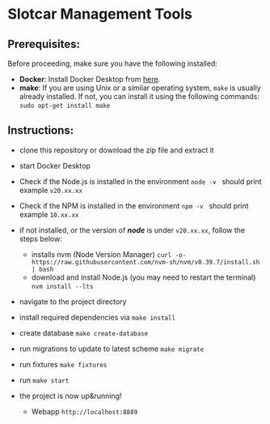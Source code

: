 # Slotcar Management Tools

## Prerequisites:

Before proceeding, make sure you have the following installed:

- **Docker**: Install Docker Desktop from [here](https://www.docker.com/products/docker-desktop).
- **make**: If you are using Unix or a similar operating system, `make` is usually already installed. If not, you can install it using the following commands: `sudo apt-get install make`

## Instructions:

- clone this repository or download the zip file and extract it
- start Docker Desktop

- Check if the Node.js is installed in the environment
  `node -v ` should print example `v20.xx.xx`
- Check if the NPM is installed in the environment
  `npm -v ` should print example `10.xx.xx`

- if not installed, or the version of **_node_** is under `v20.xx.xx`, follow the steps below:

  - installs nvm (Node Version Manager)
    `curl -o- https://raw.githubusercontent.com/nvm-sh/nvm/v0.39.7/install.sh | bash`

  * download and install Node.js (you may need to restart the terminal)
    `nvm install --lts`

- navigate to the project directory
- install required dependencies via `make install`
- create database `make create-database`
- run migrations to update to latest scheme `make migrate`
- run fixtures `make fixtures`
- run `make start`
- the project is now up&running!
  - Webapp `http://localhost:8889`
